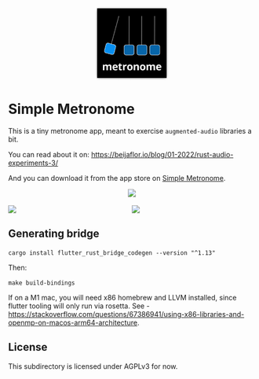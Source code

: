 <p align="center">
  <img src="design/icon.png" width="150" />
</p>

# Simple Metronome

This is a tiny metronome app, meant to exercise `augmented-audio` libraries a bit.

You can read about it on: https://beijaflor.io/blog/01-2022/rust-audio-experiments-3/

And you can download it from the app store on [Simple Metronome](https://apps.apple.com/au/app/simple-metronome/id1604183938?mt=12).

<p align="center">
  <img src="https://github.com/yamadapc/augmented-audio/raw/master/crates/apps/metronome/design/screenshots/01-main.png" width="400" />
</p>

<p align="center" style="display: flex;">
  <img src="https://github.com/yamadapc/augmented-audio/raw/master/crates/apps/metronome/design/screenshots/02-features.png" width="300" />
  <img src="https://github.com/yamadapc/augmented-audio/raw/master/crates/apps/metronome/design/screenshots/03-dark.png" width="300" />
</p>

## Generating bridge
```
cargo install flutter_rust_bridge_codegen --version "^1.13"
```

Then:
```
make build-bindings
```

If on a M1 mac, you will need x86 homebrew and LLVM installed, since flutter 
tooling will only run via rosetta. See - https://stackoverflow.com/questions/67386941/using-x86-libraries-and-openmp-on-macos-arm64-architecture.

## License
This subdirectory is licensed under AGPLv3 for now.
